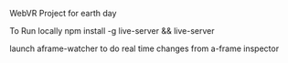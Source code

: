 WebVR Project for earth day

To Run locally npm install -g live-server && live-server 

launch aframe-watcher to do real time changes from a-frame inspector


